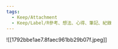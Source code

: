 ```yaml
---
tags:
  - Keep/Attachment
  - Keep/Label/R參考、想法、心得、筆記、紀錄
---
```



![[1792bbe1ae7.8faec961bb29b07f.jpeg]]